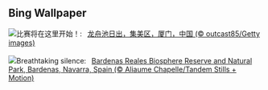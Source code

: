 ## Bing Wallpaper
![](https://www.bing.com/th?id=OHR.DragonBoatFestival2024_ZH-CN6619827853_UHD.jpg&w=1000)比赛将在这里开始！:&nbsp;&ensp;[龙舟池日出，集美区，厦门，中国 (© outcast85/Getty images)](https://www.bing.com/th?id=OHR.DragonBoatFestival2024_ZH-CN6619827853_UHD.jpg)
<br><br/>
![](https://www.bing.com/th?id=OHR.BardenasBiosphere_EN-US6936891495_UHD.jpg&w=1000)Breathtaking silence:&nbsp;&ensp;[Bardenas Reales Biosphere Reserve and Natural Park, Bardenas, Navarra, Spain (© Aliaume Chapelle/Tandem Stills + Motion)](https://www.bing.com/th?id=OHR.BardenasBiosphere_EN-US6936891495_UHD.jpg)
<br><br/>
